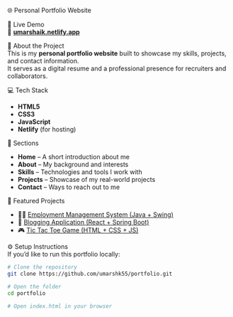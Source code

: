 🌐 Personal Portfolio Website  

🚀 Live Demo  
🔗 **[umarshaik.netlify.app](https://umarshaik.netlify.app/)**  

🧠 About the Project  
This is my **personal portfolio website** built to showcase my skills, projects, and contact information.  
It serves as a digital resume and a professional presence for recruiters and collaborators.  

💻 Tech Stack  
- **HTML5**  
- **CSS3**  
- **JavaScript**  
- **Netlify** (for hosting)  

📁 Sections  
- **Home** – A short introduction about me  
- **About** – My background and interests  
- **Skills** – Technologies and tools I work with  
- **Projects** – Showcase of my real-world projects  
- **Contact** – Ways to reach out to me  

🧩 Featured Projects  
- 🧑‍💼 [Employment Management System (Java + Swing)](#)  
- 📝 [Blogging Application (React + Spring Boot)](#)  
- 🎮 [Tic Tac Toe Game (HTML + CSS + JS)](https://umarshk55.github.io/tic-tac-toe/)  

⚙️ Setup Instructions  
If you’d like to run this portfolio locally:  
```bash
# Clone the repository
git clone https://github.com/umarshk55/portfolio.git

# Open the folder
cd portfolio

# Open index.html in your browser
